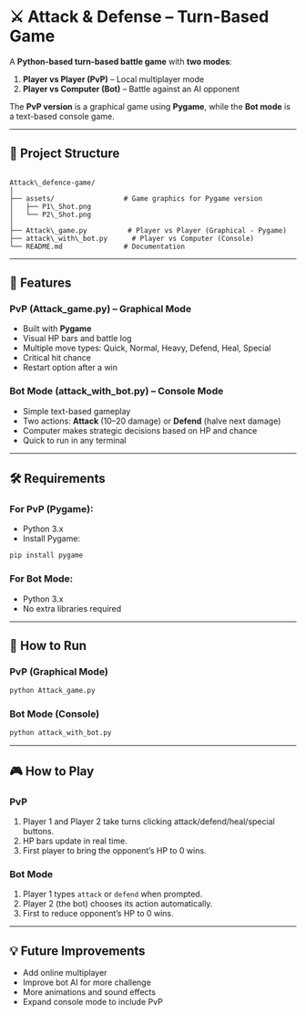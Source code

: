 
# ⚔️ Attack & Defense – Turn-Based Game

A **Python-based turn-based battle game** with **two modes**:  
1. **Player vs Player (PvP)** – Local multiplayer mode  
2. **Player vs Computer (Bot)** – Battle against an AI opponent  

The **PvP version** is a graphical game using **Pygame**, while the **Bot mode** is a text-based console game.

---

## 📂 Project Structure
```

Attack\_defence-game/
│
├── assets/                 # Game graphics for Pygame version
│   ├── P1\_Shot.png
│   └── P2\_Shot.png
│
├── Attack\_game.py          # Player vs Player (Graphical - Pygame)
├── attack\_with\_bot.py      # Player vs Computer (Console)
└── README.md               # Documentation

````

---

## 🎯 Features

### **PvP (Attack_game.py)** – Graphical Mode
- Built with **Pygame**
- Visual HP bars and battle log
- Multiple move types: Quick, Normal, Heavy, Defend, Heal, Special
- Critical hit chance
- Restart option after a win

### **Bot Mode (attack_with_bot.py)** – Console Mode
- Simple text-based gameplay
- Two actions: **Attack** (10–20 damage) or **Defend** (halve next damage)
- Computer makes strategic decisions based on HP and chance
- Quick to run in any terminal

---

## 🛠 Requirements

### For **PvP (Pygame)**:
- Python 3.x
- Install Pygame:
```bash
pip install pygame
````

### For **Bot Mode**:

* Python 3.x
* No extra libraries required

---

## 🚀 How to Run

### **PvP (Graphical Mode)**

```bash
python Attack_game.py
```

### **Bot Mode (Console)**

```bash
python attack_with_bot.py
```

---

## 🎮 How to Play

### **PvP**

1. Player 1 and Player 2 take turns clicking attack/defend/heal/special buttons.
2. HP bars update in real time.
3. First player to bring the opponent’s HP to 0 wins.

### **Bot Mode**

1. Player 1 types `attack` or `defend` when prompted.
2. Player 2 (the bot) chooses its action automatically.
3. First to reduce opponent’s HP to 0 wins.

---

## 💡 Future Improvements

* Add online multiplayer
* Improve bot AI for more challenge
* More animations and sound effects
* Expand console mode to include PvP
